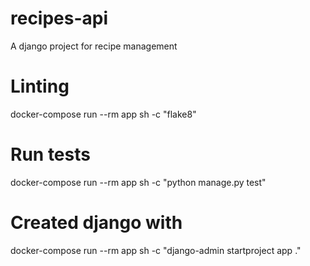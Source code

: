 # recipes-api
A django project for recipe management

# Linting
docker-compose run --rm app sh -c "flake8"

# Run tests
docker-compose run --rm app sh -c "python manage.py test"

# Created django with
docker-compose run --rm app sh -c "django-admin startproject app ."